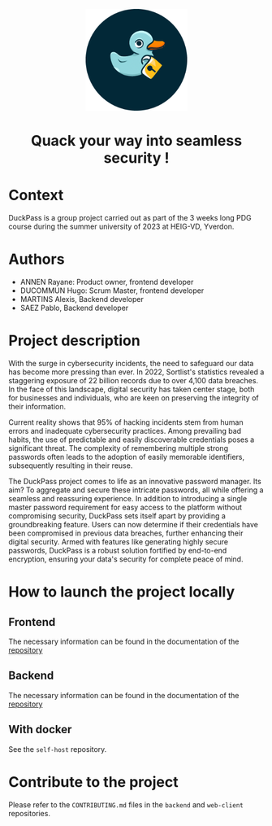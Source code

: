 <p align="center">
<img src="https://raw.githubusercontent.com/Duck-Pass/docs/main/img/ducky.png" alt="DuckPass Logo" width="200" height="200">
</p>
<h1 align="center">
Quack your way into seamless security !
</h1>


# Context
DuckPass is a group project carried out as part of the 3 weeks long PDG course during the summer university of 2023 at HEIG-VD, Yverdon.

# Authors

- ANNEN Rayane: Product owner, frontend developer
- DUCOMMUN Hugo: Scrum Master, frontend developer
- MARTINS Alexis, Backend developer
- SAEZ Pablo, Backend developer

# Project description

With the surge in cybersecurity incidents, the need to safeguard our data has become more pressing than ever. In 2022, Sortlist's statistics revealed a staggering exposure of 22 billion records due to over 4,100 data breaches. In the face of this landscape, digital security has taken center stage, both for businesses and individuals, who are keen on preserving the integrity of their information.

Current reality shows that 95% of hacking incidents stem from human errors and inadequate cybersecurity practices. Among prevailing bad habits, the use of predictable and easily discoverable credentials poses a significant threat. The complexity of remembering multiple strong passwords often leads to the adoption of easily memorable identifiers, subsequently resulting in their reuse.

The DuckPass project comes to life as an innovative password manager. Its aim? To aggregate and secure these intricate passwords, all while offering a seamless and reassuring experience. In addition to introducing a single master password requirement for easy access to the platform without compromising security, DuckPass sets itself apart by providing a groundbreaking feature. Users can now determine if their credentials have been compromised in previous data breaches, further enhancing their digital security. Armed with features like generating highly secure passwords, DuckPass is a robust solution fortified by end-to-end encryption, ensuring your data's security for complete peace of mind.

# How to launch the project locally

## Frontend

The necessary information can be found in the documentation of the
[repository](https://github.com/Duck-Pass/web-client)

## Backend

The necessary information can be found in the documentation of the
[repository](https://github.com/Duck-Pass/backend)

## With docker

See the `self-host` repository. 

# Contribute to the project

Please refer to the `CONTRIBUTING.md` files in the `backend` and `web-client` repositories.
